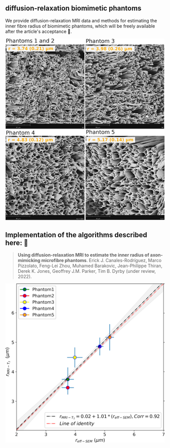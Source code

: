 ## diffusion-relaxation biomimetic phantoms
We provide diffusion-relaxation MRI data and methods for estimating the inner fibre radius of biomimetic phantoms, which will be freely available after the article's acceptance 🎁.

<img src="Fig1_red.jpg" width="900">

## **Implementation of the algorithms described here:** 📢

> **Using diffusion-relaxation MRI to estimate the inner radius of axon-mimicking microfibre phantoms**. 
Erick J. Canales-Rodríguez, Marco Pizzolato, Feng-Lei Zhou, Muhamed Barakovic, Jean-Philippe Thiran, Derek K. Jones, Geoffrey J.M. Parker, Tim B. Dyrby (under review, 2022).

<img src="Fig4_red.jpg" width="700">
